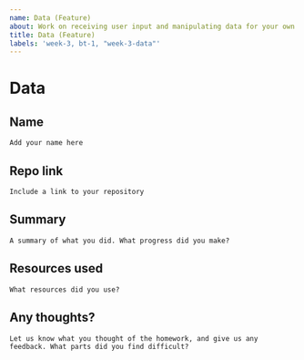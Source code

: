 ```yaml
---
name: Data (Feature)
about: Work on receiving user input and manipulating data for your own Job Story.
title: Data (Feature)
labels: 'week-3, bt-1, "week-3-data"'
---
```


# Data

## Name
`Add your name here`

## Repo link
`Include a link to your repository`

## Summary
`A summary of what you did. What progress did you make?`

## Resources used
`What resources did you use?`

## Any thoughts?
`Let us know what you thought of the homework, and give us any feedback. What parts did you find difficult?`
